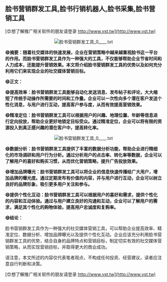 ## **脸书营销群发工具,脸书行销机器人,脸书采集,脸书营销工具**

[😍想了解推广相关软件的朋友请登录 http://www.vst.tw](http://www.vst.tw)

 <center><img src="https://vst.tw/MP4/tuiguang/png/4.png" alt="脸书营销群发工具_0____.txt"></center>

**😄摘要：随着社交媒体的快速发展，企业在营销策略中越来越重视脸书这一平台的作用。而脸书营销群发工具作为一种强大的工具，不仅能够帮助企业节省时间和人力成本，还能提升营销效果。本文将介绍脸书营销群发工具的优势以及如何充分利用它们来实现企业的社交媒体营销目标。**

**😄正文：**

**😄提高效率：脸书营销群发工具能够自动化发送消息、发布帖子和评论，大大缩短了传统手动操作所需要的时间和工作量。企业可以一次性向多个潜在客户发送个性化消息，与用户进行互动，提高客户参与度，从而有效提高营销效果。**

**😄精准定位：脸书营销群发工具可以根据用户的兴趣、地理位置、年龄等信息进行定向投放，帮助企业更好地锁定目标受众。通过精准定位，企业可以将有限的资源投入到真正感兴趣的潜在客户中，提高转化率。**

 <center><img src="https://vst.tw/MP4/tuiguang/png/3.png" alt="脸书营销群发工具_0____.txt"></center>

**😄数据分析：脸书营销群发工具提供了丰富的数据分析功能，帮助企业进行精细化的市场调研和用户行为分析。通过分析用户的点击率、转化率等数据，企业可以了解用户的喜好和购买习惯，从而优化营销策略，提升广告投放效果。**

**😄增加品牌曝光：脸书营销群发工具可以将企业的信息快速传播给广大用户，增加品牌的曝光度。通过定期发布有价值的内容，并与用户进行互动，企业可以树立良好的品牌形象，吸引更多用户关注和参与。**

**😄提供个性化互动：脸书营销群发工具可以根据用户的喜好和需求，提供个性化的内容和互动体验。通过与用户建立良好的沟通和互动，企业可以了解用户的需求，满足其个性化的购物体验，提高用户忠诚度和复购率。**

**😄结论：**

脸书营销群发工具作为一种强大的社交媒体营销工具，可以帮助企业提高效率、精准定位、数据分析、增加品牌曝光以及提供个性化互动。企业应该充分利用脸书营销群发工具的优势，结合自身的品牌特点和营销目标，制定切实有效的社交媒体营销策略，从而实现营销目标，并取得更大的商业成功。

请注意，本文所述的内容仅代表笔者观点，不构成任何投资、经营建议，读者应注意自行判断和决策。

[😍想了解推广相关软件的朋友请登录 http://www.vst.tw](http://www.vst.tw)



